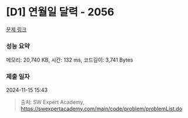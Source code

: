 # [D1] 연월일 달력 - 2056 

[문제 링크](https://swexpertacademy.com/main/code/problem/problemDetail.do?contestProbId=AV5QLkdKAz4DFAUq) 

### 성능 요약

메모리: 20,740 KB, 시간: 132 ms, 코드길이: 3,741 Bytes

### 제출 일자

2024-11-15 15:43



> 출처: SW Expert Academy, https://swexpertacademy.com/main/code/problem/problemList.do